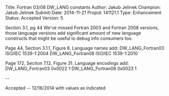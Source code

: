 Title:       Fortran 03/08 DW_LANG constants
Author:      Jakub Jelinek
Champion:    Jakub Jelinek
Submit-Date: 2014-11-21
Propid:      141121.1
Type:        Enhancement
Status:      Accepted
Version:     5

Section 3.1, pg 44
We've missed Fortran 2003 and Fortran 2008 versions, those language versions add significant 
amount of new language constructs that might be useful to debug info consumers too.

Page 44, Section 3.1.1, Figure 8. Language names add:
  DW_LANG_Fortran03     ISO/IEC 1539-1:2004
  DW_LANG_Fortran08     ISO/IEC 1539-1:2010

Page 172, Section 7.12, Figure 31. Language encodings add:
  DW_LANG_Fortran03    0x0022    1
  DW_LANG_Fortran08    0x0023    1


--

Accepted -- 12/16/2014 with values as indicated
